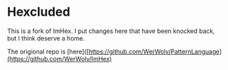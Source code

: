 # Hexcluded

This is a fork of ImHex.
I put changes here that have been knocked back, but I think deserve a home.

The origional repo is [here]([https://github.com/WerWolv/PatternLanguage](https://github.com/WerWolv/ImHex)
